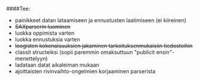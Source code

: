 ####Tee:

* painikkeet datan lataamiseen ja ennustusten laatimiseen (ei kiireinen)  
* ~~SAXparserin luominen~~  
* luokka oppimista varten  
* luokka ennustuksia varten  
* ~~loogisten kokonaisuuksien jakaminen tarkoituksenmukaisiin tiedostoihin~~
* classit structeiksi (sopii paremmin omaksuttuun "publicit ensin"-menettelyyn)
* ladataan datat aikaleiman mukaan
* ajoittaisten rivinvaihto-ongelmien korjaaminen parserista